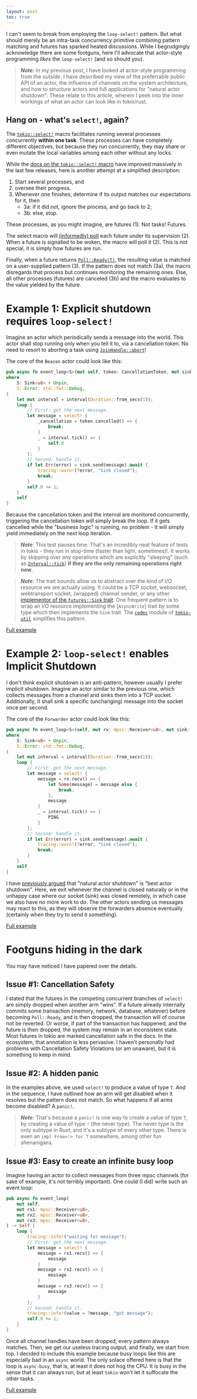 ```yaml
---
layout: post
toc: true
---
```


I can't seem to break from employing the `loop-select!` pattern.
But what should merely be an intra-task concurrency primitive combining pattern matching and futures has sparked heated discussions.
While I begrudgingly acknowledge there are some footguns, here I'll advocate that actor-style programming _likes_ the `loop-select!` (and so should you).

> **_Note:_** In my previous post, I have looked at actor-style programming from the _outside_. I have described my view of the preferrable public API of an actor, the influence of channels on the system architecture, and how to structure actors and full applications for "natural actor shutdown". These relate to this article, wherein I peek into the inner workings of what an actor can look like in tokio/rust.

## Hang on - what's `select!`, again?

The [`tokio::select!`](https://docs.rs/tokio/latest/tokio/macro.select.html) macro facilitates running several processes concurrently **within one task**.
These processes can have completely different objectives, but because they run concurrently,
they may share or even mutate the local variables among each other without any locks.

While the [docs on the `tokio::select!` macro](https://docs.rs/tokio/latest/tokio/macro.select.html) have improved massively in the last few releases,
here is another attempt at a simplified description:

1. Start several processes, and
2. oversee their progress.
3. Whenever one finishes, determine if its output matches our expectations for it, then
      * 3a: if it did not, ignore the process, and go back to 2;
      * 3b: else, stop.

These processes, as you might imagine, are futures (1). Not tasks! Futures.

The select macro will [(informedly) poll](https://doc.rust-lang.org/std/future/trait.Future.html) each future under its supervision (2).
When a future is signalled to be woken, the macro will poll it (2).
This is not special, it is simply how futures are run.

Finally, when a future returns [`Poll::Ready(T)`](https://doc.rust-lang.org/std/task/enum.Poll.html#variant.Ready),
the resulting value is matched on a user-supplied pattern (3).
If the pattern does not match (3a), the macro disregards that process but continues monitoring the remaining ones.
Else, all other processes (futures) are canceled (3b) and the macro evaluates to the value yielded by the future.

# Example 1: Explicit shutdown requires `loop-select!`

Imagine an actor which periodically sends a message into the world.
This actor shall stop running only when you tell it to, via a cancellation token.
No need to resort to aborting a task using [`JoinHandle::abort`](https://docs.rs/tokio/latest/tokio/task/struct.JoinHandle.html#method.abort)!

The core of the `Beacon` actor could look like this:

```rust
pub async fn event_loop<S>(mut self, token: CancellationToken, mut sink: S) -> Self
where
    S: Sink<u8> + Unpin,
    S::Error: std::fmt::Debug,
{
    let mut interval = interval(Duration::from_secs(1));
    loop {
        // First: get the next message.
        let message = select! {
            _cancellation = token.cancelled() => {
                break;
            }
            _ = interval.tick() => {
                self.0
            }
        };
        // Second: handle it.
        if let Err(error) = sink.send(message).await {
            tracing::warn!(?error, "Sink closed");
            break;
        }
        self.0 += 1;
    }
    self
}
```

Because the cancellation token and the interval are monitored concurrently, triggering the cancellation token will simply break the loop.
If it gets cancelled while the "business logic" is running, no problem - it will simply yield immediately on the next loop iteration.

> **_Note_**: This test pauses time. That's an incredibly neat feature of tests in tokio - they run in stop-time (faster than light, sometimes)!. It works by skipping over any operations which are explicitly "sleeping" (such as [`Interval::tick`](https://docs.rs/tokio/latest/tokio/time/struct.Interval.html#method.tick)) **if they are the only remaining operations right now**.

> **_Note_**: The trait bounds allow us to abstract over the kind of I/O resource we are actually using. It could be a TCP socket, websocket, webtransport socket, (wrapped) channel sender, or any other [implementor of the `futures::Sink` trait](https://docs.rs/futures/latest/futures/sink/trait.Sink.html#implementors). One frequent pattern is to wrap an I/O resource implementing the [`AsyncWrite`] trait by some type which then implements the `Sink` trait. The [`codec`](https://docs.rs/tokio-util/latest/tokio_util/codec/index.html) module of [`tokio-util`](https://docs.rs/tokio-util/) simplifies this pattern.

[Full example](https://github.com/barafael/barafael.github.io/tree/master/_projects/explicit-actor-shutdown)

# Example 2: `loop-select!` enables Implicit Shutdown

I don't think explicit shutdown is an anti-pattern, however usually I prefer implicit shutdown.
Imagine an actor similar to the previous one, which collects messages from a channel and sinks them into a TCP socket.
Additionally, it shall sink a specific (unchanging) message into the socket once per second.

The core of the `Forwarder` actor could look like this:

```rust
pub async fn event_loop<S>(self, mut rx: mpsc::Receiver<u8>, mut sink: S) -> Self
where
    S: Sink<u8> + Unpin,
    S::Error: std::fmt::Debug,
{
    let mut interval = interval(Duration::from_secs(1));
    loop {
        // First: get the next message.
        let message = select! {
            message = rx.recv() => {
                let Some(message) = message else {
                    break;
                };
                message
            }
            _ = interval.tick() => {
                PING
            }
        };
        // Second: handle it.
        if let Err(error) = sink.send(message).await {
            tracing::warn!(?error, "Sink closed");
            break;
        }
    }
    self
}
```

I have [previously argued](https://barafael.github.io/More-Actors-with-Tokio/) that "natural actor shutdown" is "best actor shutdown".
Here, we exit whenever the channel is closed naturally or in the unhappy case where our socket (sink) was closed remotely,
in which case we also have no more work to do.
The other actors sending us messages may react to this, as they will observe the forwarders absence eventually (certainly when they try to send it something).

[Full example](https://github.com/barafael/barafael.github.io/tree/master/_projects/implicit-actor-shutdown)

# Footguns hiding in the dark

You may have noticed I have papered over the details.

## Issue #1: Cancellation Safety

I stated that the futures in the competing concurrent branches of `select!` are simply dropped when another arm "wins".
If a future already internally commits some transaction (memory, network, database, whatever) before becoming `Poll::Ready`, and is then dropped,
the transaction will of course not be reverted.
Or worse, if part of the transaction has happened, and the future is then dropped, the system may remain in an inconsistent state.
Most futures in tokio are marked cancellation safe in the docs. In the ecosystem, that annotation is less pervasive.
I haven't personally had problems with Cancellation Safety Violations (or am unaware), but it is something to keep in mind.

## Issue #2: A hidden panic

In the examples above, we used `select!` to produce a value of type `T`.
And in the sequence, I have outlined how an arm will get disabled when it resolves but the pattern does not match.
So what happens if all arms become disabled? A `panic!`.

> **_Note_**: That's because a `panic!` is one way to create a value of type `T`, by creating a value of type `!` (the never type). The never type is the only subtype in Rust, and it's a subtype of every other type. There is even an `impl From<!> for T` somewhere, among other fun shenanigans.

## Issue #3: Easy to create an infinite busy loop

Imagine having an actor to collect messages from three mpsc channels (for sake of example, it's not terribly important).
One could (I did) write such an event loop:

```rust
pub async fn event_loop(
    mut self,
    mut rx1: mpsc::Receiver<u8>,
    mut rx2: mpsc::Receiver<u8>,
    mut rx3: mpsc::Receiver<u8>,
) -> Self {
    loop {
        tracing::info!("waiting for message");
        // First: get the next message.
        let message = select! {
            message = rx1.recv() => {
                message
            }
            message = rx2.recv() => {
                message
            }
            message = rx3.recv() => {
                message
            }
        };
        // Second: handle it.
        tracing::info!(value = ?message, "got message");
        self.0 += 1;
    }
}
```

Once all channel handles have been dropped, every pattern always matches.
Then, we get our useless tracing output,
and finally, we start from top.
I decided to include this example because busy loops like this are especially bad in an `async` world.
The only solace offered here is that the loop is `async-busy`, that is, at least it does not hog the CPU.
It is busy in the sense that it can always run, but at least `tokio` won't let it suffocate the other tasks.

[Full example](https://github.com/barafael/barafael.github.io/tree/master/_projects/infinite-busy-loop-via-select)
